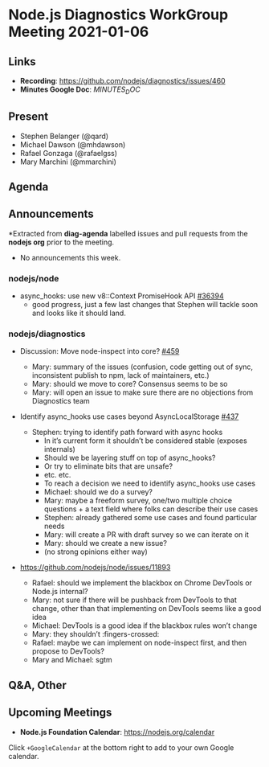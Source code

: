# Node.js  Diagnostics WorkGroup Meeting 2021-01-06

## Links

* **Recording**:  https://github.com/nodejs/diagnostics/issues/460
* **Minutes Google Doc**: $MINUTES_DOC$

## Present

* Stephen Belanger (@qard)
* Michael Dawson (@mhdawson)
* Rafael Gonzaga (@rafaelgss)
* Mary Marchini (@mmarchini)


## Agenda

## Announcements
 
*Extracted from **diag-agenda** labelled issues and pull requests from the **nodejs org** prior to the meeting.

* No announcements this week.

### nodejs/node

* async_hooks: use new v8::Context PromiseHook API [#36394](https://github.com/nodejs/node/pull/36394)
  * good progress, just a few last changes that Stephen will tackle soon and looks like it should land.

### nodejs/diagnostics

* Discussion: Move node-inspect into core? [#459](https://github.com/nodejs/diagnostics/issues/459)
  * Mary: summary of the issues (confusion, code getting out of sync, inconsistent publish to npm, lack of maintainers, etc.)
  * Mary: should we move to core? Consensus seems to be so
  * Mary: will open an issue to make sure there are no objections from Diagnostics team
* Identify async_hooks use cases beyond AsyncLocalStorage [#437](https://github.com/nodejs/diagnostics/issues/437)
  * Stephen: trying to identify path forward with async hooks
    * In it’s current form it shouldn’t be considered stable (exposes internals)
    * Should we be layering stuff on top of async_hooks?
    * Or try to eliminate bits that are unsafe?
    * etc. etc.
    * To reach a decision we need to identify async_hooks use cases
    * Michael: should we do a survey?
    * Mary: maybe a freeform survey, one/two multiple choice questions + a text field where folks can describe their use cases
    * Stephen: already gathered some use cases and found particular needs
    * Mary: will create a PR with draft survey so we can iterate on it
    * Mary: should we create a new issue?
    * (no strong opinions either way)

* https://github.com/nodejs/node/issues/11893
  * Rafael: should we implement the blackbox on Chrome DevTools or Node.js internal?
  * Mary: not sure if there will be pushback from DevTools to that change, other than that implementing on DevTools seems like a good idea
  * Michael: DevTools is a good idea if the blackbox rules won’t change
  * Mary: they shouldn’t :fingers-crossed:
  * Rafael: maybe we can implement on node-inspect first, and then propose to DevTools?
  * Mary and Michael: sgtm

## Q&A, Other

## Upcoming Meetings

* **Node.js Foundation Calendar**: https://nodejs.org/calendar

Click `+GoogleCalendar` at the bottom right to add to your own Google calendar.
